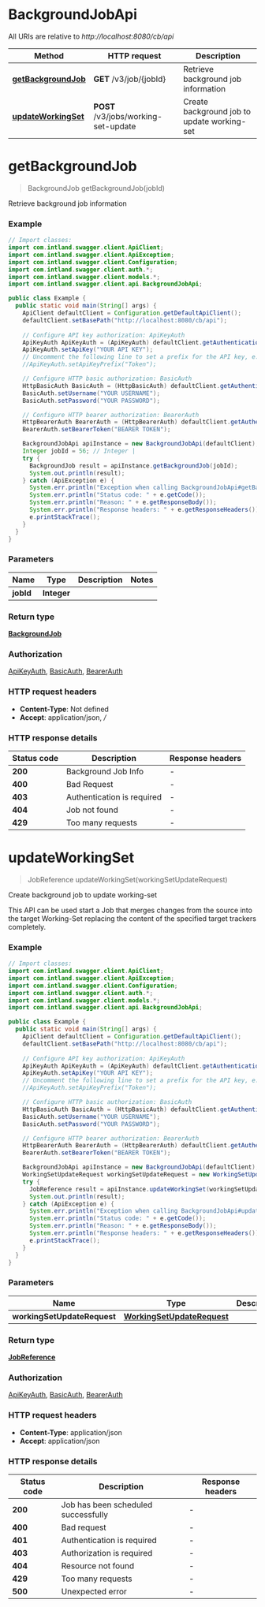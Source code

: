 # BackgroundJobApi

All URIs are relative to *http://localhost:8080/cb/api*

Method | HTTP request | Description
------------- | ------------- | -------------
[**getBackgroundJob**](BackgroundJobApi.md#getBackgroundJob) | **GET** /v3/job/{jobId} | Retrieve background job information
[**updateWorkingSet**](BackgroundJobApi.md#updateWorkingSet) | **POST** /v3/jobs/working-set-update | Create background job to update working-set


<a name="getBackgroundJob"></a>
# **getBackgroundJob**
> BackgroundJob getBackgroundJob(jobId)

Retrieve background job information

### Example
```java
// Import classes:
import com.intland.swagger.client.ApiClient;
import com.intland.swagger.client.ApiException;
import com.intland.swagger.client.Configuration;
import com.intland.swagger.client.auth.*;
import com.intland.swagger.client.models.*;
import com.intland.swagger.client.api.BackgroundJobApi;

public class Example {
  public static void main(String[] args) {
    ApiClient defaultClient = Configuration.getDefaultApiClient();
    defaultClient.setBasePath("http://localhost:8080/cb/api");
    
    // Configure API key authorization: ApiKeyAuth
    ApiKeyAuth ApiKeyAuth = (ApiKeyAuth) defaultClient.getAuthentication("ApiKeyAuth");
    ApiKeyAuth.setApiKey("YOUR API KEY");
    // Uncomment the following line to set a prefix for the API key, e.g. "Token" (defaults to null)
    //ApiKeyAuth.setApiKeyPrefix("Token");

    // Configure HTTP basic authorization: BasicAuth
    HttpBasicAuth BasicAuth = (HttpBasicAuth) defaultClient.getAuthentication("BasicAuth");
    BasicAuth.setUsername("YOUR USERNAME");
    BasicAuth.setPassword("YOUR PASSWORD");

    // Configure HTTP bearer authorization: BearerAuth
    HttpBearerAuth BearerAuth = (HttpBearerAuth) defaultClient.getAuthentication("BearerAuth");
    BearerAuth.setBearerToken("BEARER TOKEN");

    BackgroundJobApi apiInstance = new BackgroundJobApi(defaultClient);
    Integer jobId = 56; // Integer | 
    try {
      BackgroundJob result = apiInstance.getBackgroundJob(jobId);
      System.out.println(result);
    } catch (ApiException e) {
      System.err.println("Exception when calling BackgroundJobApi#getBackgroundJob");
      System.err.println("Status code: " + e.getCode());
      System.err.println("Reason: " + e.getResponseBody());
      System.err.println("Response headers: " + e.getResponseHeaders());
      e.printStackTrace();
    }
  }
}
```

### Parameters

Name | Type | Description  | Notes
------------- | ------------- | ------------- | -------------
 **jobId** | **Integer**|  |

### Return type

[**BackgroundJob**](BackgroundJob.md)

### Authorization

[ApiKeyAuth](../README.md#ApiKeyAuth), [BasicAuth](../README.md#BasicAuth), [BearerAuth](../README.md#BearerAuth)

### HTTP request headers

 - **Content-Type**: Not defined
 - **Accept**: application/json, */*

### HTTP response details
| Status code | Description | Response headers |
|-------------|-------------|------------------|
**200** | Background Job Info |  -  |
**400** | Bad Request |  -  |
**403** | Authentication is required |  -  |
**404** | Job not found |  -  |
**429** | Too many requests |  -  |

<a name="updateWorkingSet"></a>
# **updateWorkingSet**
> JobReference updateWorkingSet(workingSetUpdateRequest)

Create background job to update working-set

This API can be used start a Job that merges changes from the source into the target Working-Set replacing the content of the specified target trackers completely.

### Example
```java
// Import classes:
import com.intland.swagger.client.ApiClient;
import com.intland.swagger.client.ApiException;
import com.intland.swagger.client.Configuration;
import com.intland.swagger.client.auth.*;
import com.intland.swagger.client.models.*;
import com.intland.swagger.client.api.BackgroundJobApi;

public class Example {
  public static void main(String[] args) {
    ApiClient defaultClient = Configuration.getDefaultApiClient();
    defaultClient.setBasePath("http://localhost:8080/cb/api");
    
    // Configure API key authorization: ApiKeyAuth
    ApiKeyAuth ApiKeyAuth = (ApiKeyAuth) defaultClient.getAuthentication("ApiKeyAuth");
    ApiKeyAuth.setApiKey("YOUR API KEY");
    // Uncomment the following line to set a prefix for the API key, e.g. "Token" (defaults to null)
    //ApiKeyAuth.setApiKeyPrefix("Token");

    // Configure HTTP basic authorization: BasicAuth
    HttpBasicAuth BasicAuth = (HttpBasicAuth) defaultClient.getAuthentication("BasicAuth");
    BasicAuth.setUsername("YOUR USERNAME");
    BasicAuth.setPassword("YOUR PASSWORD");

    // Configure HTTP bearer authorization: BearerAuth
    HttpBearerAuth BearerAuth = (HttpBearerAuth) defaultClient.getAuthentication("BearerAuth");
    BearerAuth.setBearerToken("BEARER TOKEN");

    BackgroundJobApi apiInstance = new BackgroundJobApi(defaultClient);
    WorkingSetUpdateRequest workingSetUpdateRequest = new WorkingSetUpdateRequest(); // WorkingSetUpdateRequest | 
    try {
      JobReference result = apiInstance.updateWorkingSet(workingSetUpdateRequest);
      System.out.println(result);
    } catch (ApiException e) {
      System.err.println("Exception when calling BackgroundJobApi#updateWorkingSet");
      System.err.println("Status code: " + e.getCode());
      System.err.println("Reason: " + e.getResponseBody());
      System.err.println("Response headers: " + e.getResponseHeaders());
      e.printStackTrace();
    }
  }
}
```

### Parameters

Name | Type | Description  | Notes
------------- | ------------- | ------------- | -------------
 **workingSetUpdateRequest** | [**WorkingSetUpdateRequest**](WorkingSetUpdateRequest.md)|  |

### Return type

[**JobReference**](JobReference.md)

### Authorization

[ApiKeyAuth](../README.md#ApiKeyAuth), [BasicAuth](../README.md#BasicAuth), [BearerAuth](../README.md#BearerAuth)

### HTTP request headers

 - **Content-Type**: application/json
 - **Accept**: application/json

### HTTP response details
| Status code | Description | Response headers |
|-------------|-------------|------------------|
**200** | Job has been scheduled successfully |  -  |
**400** | Bad request |  -  |
**401** | Authentication is required |  -  |
**403** | Authorization is required |  -  |
**404** | Resource not found |  -  |
**429** | Too many requests |  -  |
**500** | Unexpected error |  -  |


